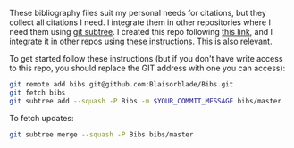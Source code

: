 These bibliography files suit my personal needs for citations, but they collect
all citations I need.
I integrate them in other repositories where I need them using [git subtree][1].
I created this repo following [this link][Creation], and I integrate it in other
repos using [these instructions][2]. [This][3] is also relevant.

To get started follow these instructions (but if you don't have write access to
this repo, you should replace the GIT address with one you can access):

```bash
git remote add bibs git@github.com:Blaisorblade/Bibs.git
git fetch bibs
git subtree add --squash -P Bibs -m $YOUR_COMMIT_MESSAGE bibs/master
```

To fetch updates:

```bash
git subtree merge --squash -P Bibs bibs/master
```

[1]: https://github.com/apenwarr/git-subtree
[Creation]: http://psionides.eu/2010/02/04/sharing-code-between-projects-with-git-subtree/
[2]: http://www.ashday.com/blogs/russell-keppner/git-subtree-easier-way-import-repository-dev-cloud
[3]: http://www.ashday.com/blogs/russell-keppner/git-subtree-easier-way-import-repository-dev-cloud
